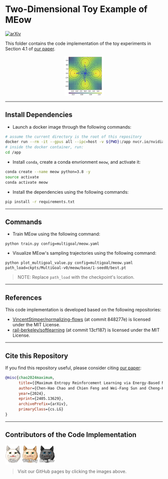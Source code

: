 # Two-Dimensional Toy Example of MEow

[![arXiv](https://img.shields.io/badge/arXiv-2305.15267-b31b1b.svg?style=flat-square)](https://arxiv.org/abs/2405.13629)<br>

This folder contains the code implementation of the toy experiments in Section 4.1 of [our paper](https://arxiv.org/abs/2405.13629).

<p align="center">
  <img src="src/multigoal.png" alt="meow" width="25%">
</p>

---

## Install Dependencies

- Launch a docker image through the following commands:
```bash
# assume the current directory is the root of this repository
docker run --rm -it --gpus all --ipc=host -v ${PWD}:/app nvcr.io/nvidia/pytorch:20.12-py3
# inside the docker container, run:
cd /app
```

- Install `conda`, create a conda envrionment `meow`, and activate it:
```bash
conda create --name meow python=3.8 -y
source activate
conda activate meow
```

-  Install the dependencies using the following commands:
```bash
pip install -r requirements.txt
```

---

## Commands

- Train MEow using the following command:
```
python train.py config=multigoal/meow.yaml
```
 
- Visualize MEow's sampling trajectories using the following command:
```
python plot_multigoal_value.py config=multigoal/meow.yaml path_load=ckpts/MultiGoal-v0/meow/base/1-seed0/best.pt
```

> NOTE: Replace `path_load` with the checkpoint's location.

---

## References

This code implementation is developed based on the following repositories:
- [VincentStimper/normalizing-flows](https://github.com/VincentStimper/normalizing-flows/tree/master) (at commit 848277e) is licensed under the MIT License.
- [rail-berkeley/softlearning](https://github.com/rail-berkeley/softlearning) (at commit 13cf187) is licensed under the MIT License.

---

## Cite this Repository

If you find this repository useful, please consider citing [our paper](https://arxiv.org/abs/2405.13629):

```bibtex
@misc{chao2024maximum,
      title={{Maximum Entropy Reinforcement Learning via Energy-Based Normalizing Flow}}, 
      author={Chen-Hao Chao and Chien Feng and Wei-Fang Sun and Cheng-Kuang Lee and Simon See and Chun-Yi Lee},
      year={2024},
      eprint={2405.13629},
      archivePrefix={arXiv},
      primaryClass={cs.LG}
}
```

---

## Contributors of the Code Implementation

[<img src="src/MEow_c.gif" alt="meow" width="10%" align="center">](https://github.com/ChienFeng-hub)
[<img src="src/MEow_wf.gif" alt="meow" width="10%" align="center">](https://github.com/j3soon)
[<img src="src/MEow_ch.gif" alt="meow" width="10%" align="center">](https://github.com/chen-hao-chao)

> Visit our GitHub pages by clicking the images above.
